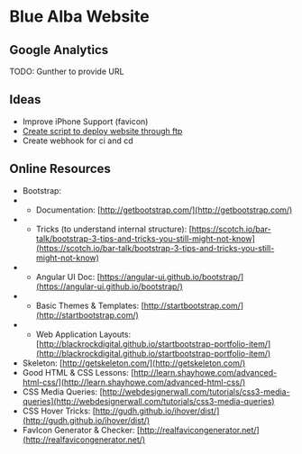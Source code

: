 # Blue Alba Website #

## Google Analytics ##
TODO: Gunther to provide URL

## Ideas ##
* Improve iPhone Support (favicon)
* [Create script to deploy website through ftp](https://bitbucket.org/bluealba/website/issues/6/create-script-to-upload-website-through)
* Create webhook for ci and cd

## Online Resources ##
* Bootstrap: 
* * Documentation: [http://getbootstrap.com/](http://getbootstrap.com/)
* * Tricks (to understand internal structure): [https://scotch.io/bar-talk/bootstrap-3-tips-and-tricks-you-still-might-not-know](https://scotch.io/bar-talk/bootstrap-3-tips-and-tricks-you-still-might-not-know)
* * Angular UI Doc: [https://angular-ui.github.io/bootstrap/](https://angular-ui.github.io/bootstrap/)
* * Basic Themes & Templates: [http://startbootstrap.com/](http://startbootstrap.com/)
* * Web Application Layouts: [http://blackrockdigital.github.io/startbootstrap-portfolio-item/](http://blackrockdigital.github.io/startbootstrap-portfolio-item/)
* Skeleton: [http://getskeleton.com/](http://getskeleton.com/)
* Good HTML & CSS Lessons: [http://learn.shayhowe.com/advanced-html-css/](http://learn.shayhowe.com/advanced-html-css/)
* CSS Media Queries: [http://webdesignerwall.com/tutorials/css3-media-queries](http://webdesignerwall.com/tutorials/css3-media-queries)
* CSS Hover Tricks: [http://gudh.github.io/ihover/dist/](http://gudh.github.io/ihover/dist/)
* FavIcon Generator & Checker: [http://realfavicongenerator.net/](http://realfavicongenerator.net/)